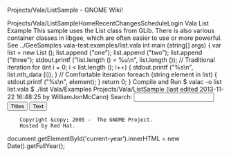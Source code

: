 Projects/Vala/ListSample - GNOME Wiki!
<!--
var search_hint = "Search";
//-->
Projects/Vala/ListSampleHomeRecentChangesScheduleLogin
Vala List Example
This sample uses the List class from GLib.  There is also various container classes in libgee, which are often easier to use or more powerful. See ../GeeSamples vala-test:examples/list.vala int main (string[] args) {
    var list = new List<string> ();
    list.append ("one");
    list.append ("two");
    list.append ("three");
    stdout.printf ("list.length () = %u\n", list.length ());
    // Traditional iteration
    for (int i = 0; i < list.length (); i++) {
        stdout.printf ("%s\n", list.nth_data (i));
    }
    // Comfortable iteration
    foreach (string element in list) {
        stdout.printf ("%s\n", element);
    }
    return 0;
}
Compile and Run
$ valac -o list list.vala
$ ./list Vala/Examples Projects/Vala/ListSample  (last edited 2013-11-22 16:48:25 by WilliamJonMcCann)
Search:
<input id="searchinput" type="text" name="value" value="" size="20"
    onfocus="searchFocus(this)" onblur="searchBlur(this)"
    onkeyup="searchChange(this)" onchange="searchChange(this)" alt="Search">
<input id="titlesearch" name="titlesearch" type="submit"
    value="Titles" alt="Search Titles">
<input id="fullsearch" name="fullsearch" type="submit"
    value="Text" alt="Search Full Text">
<!--// Initialize search form
var f = document.getElementById('searchform');
f.getElementsByTagName('label')[0].style.display = 'none';
var e = document.getElementById('searchinput');
searchChange(e);
searchBlur(e);
//-->
        Copyright &copy; 2005 -  The GNOME Project.
        Hosted by Red Hat.
  document.getElementById('current-year').innerHTML = new Date().getFullYear();
